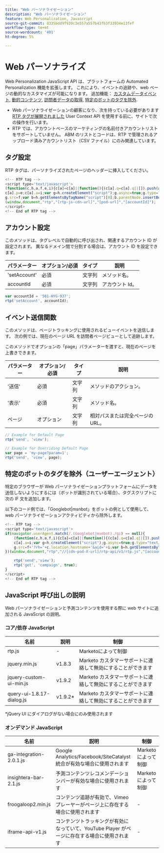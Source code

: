 ```yaml
---
title: "Web パーソナライゼーション"
description: "Web パーソナライゼーション"
feature: Web Personalization, Javascript
source-git-commit: d335bdd9f939c3e557a557b43fb3f33934e13fef
workflow-type: tm+mt
source-wordcount: '401'
ht-degree: 5%

---
```



# Web パーソナライズ

Web Personalization JavaScript API は、プラットフォームの Automated Personalization 機能を拡張します。 これにより、イベントの追跡や、web ページの動的なカスタマイズが可能になります。 追加機能： [カスタムデータイベント](custom-data-events.md), [動的コンテンツ](web-personalization.md), [訪問者データの取得](get-visitor-data.md), [特定のボットのタグを除外](#exclude_tag_for_specific_bots).

- Web パーソナライゼーションの顧客になり、次を持っている必要があります [RTP タグが展開されました](https://experienceleague.adobe.com/en/docs/marketo/using/product-docs/web-personalization/rtp-tag-implementation/deploy-the-rtp-javascript) User Context API を使用する前に、サイトで次の操作を行います。
- RTP では、アカウントベースのマーケティングの名前付きアカウントリストをサポートしていません。 ABM のリストとコードは、RTP で管理されるアップロード済みアカウントリスト（CSV ファイル）にのみ関連しています。

## タグ設定

RTP タグは、パーソナライズされたページのヘッダーに挿入してください。

```javascript
<!-- RTP tag --> 
<script type='text/javascript'>
(function(c,h,a,f,e,i){c[a]=c[a]||function(){(c[a].q=c[a].q||[]).push(arguments)};
c[a].p=e;c[a].a=i;var g=h.createElement("script");g.async=true;g.type="text/javascript";
g.src=f;var b=h.getElementsByTagName("script")[0];b.parentNode.insertBefore(g,b)})
(window,document,"rtp","[rtp-js-cdn-url]","[pod-url]","[accountId]");
</script>
<!-- End of RTP tag -->
```

## アカウント設定

このメソッドは、タグレベルで自動的に呼び出され、関連するアカウント ID が設定されます。 異なるドメイン間で分割する場合は、アカウント ID を設定できます。

| パラメーター | オプション/必須 | タイプ | 説明 |
|--------------|-------------------|--------|--------------|
| &#39;setAccount&#39; | 必須 | 文字列 | メソッド名。 |
| accountId | 必須 | 文字列 | アカウント Id。 |


```javascript
var accountId = '561-HYG-937';
rtp('setAccount', accountId);
```

## イベント送信関数

このメソッドは、ページトラッキングに使用されるビューイベントを送信します。 次の例では、現在のページ URL を訪問者ページビューとして追跡します。

このメソッドでオプションの「page」パラメーターを渡すと、現在のページを上書きできます。

| パラメーター | オプション/必須 | タイプ | 説明 |
|-----------|-------------------|--------|---------------------------------|
| &#39;送信&#39; | 必須 | 文字列 | メソッドのアクション。 |
| &#39;表示&#39; | 必須 | 文字列 | メソッド名。 |
| ページ | オプション | 文字列 | 相対パスまたは完全ページの URL。 |


```javascript
// Example for Default Page
rtp('send', 'view');

// Example for Overriding Default Page
var page = 'my-page?param=1';
rtp('send', 'view', page);
```

## 特定のボットのタグを除外（ユーザーエージェント）

特定のブラウザーが Web パーソナライゼーションプラットフォームにデータを送信しないようにするには（ボットが識別されている場合）、タグスクリプトに次の IF 文を追加します。

以下のコード例では、「Googlebot|msnbot」をボットの例として使用して、web パーソナライゼーションアクティビティから除外します。

```javascript
<!-- RTP tag --> 
<script type='text/javascript'>
if(navigator.userAgent.match(/.(Googlebot|msnbot)./gi) == null){
    (function(c,h,a,f,i){c[a]=c[a]||function(){(c[a].q=c[a].q||[]).push(arguments)};
    c[a].a=i;var g=h.createElement("script");g.async=true;g.type="text/javascript";
    g.src=f+'?rh='+c.location.hostname+'&aid='+i;var b=h.getElementsByTagName("script")[0];b.parentNode.insertBefore(g,b);
})(window,document,"rtp","//[cdn-pod-X-url]/rtp-api/v1/rtp.js","[accountId]");

    rtp('send','view');
    rtp('get', 'campaign', true);
}
</script>
<!-- End of RTP tag -->
```

## JavaScript 呼び出しの説明

Web パーソナライゼーションと予測コンテンツを使用する際に web サイトに追加される JavaScript の説明。

### コア/依存 JavaScript

| 名前 | 説明 | 制御 |
|---------------------------|-------------|--------------------------------------------------------|
| rtp.js | - | Marketoによって制御 |
| jquery.min.js | v1.8.3 | Marketo カスタマーサポートに連絡して無効にすることができます |
| jquery-custom-ui-min.js | v1.9.2 | Marketo カスタマーサポートに連絡して無効にすることができます |
| query-ui-1.8.17-dialog.js | v1.9.2* | Marketo カスタマーサポートに連絡して無効にすることができます |


*jQuery UI にダイアログがない場合にのみ使用されます

### オンデマンド JavaScript

| 名前 | 説明 | 制御 |
|-------------------------|-----------------------------------------------------------------------|-----------------------|
| ga-integration-2.0.1.js | Google Analytics/Facebook/SiteCatalyst統合が有効な場合に使用されます | Marketoによって制御 |
| insightera-bar-2.1.js | 予測コンテンツレコメンデーションバーが有効な場合に使用されます | Marketoによって制御 |
| froogaloop2.min.js | コンテンツ追跡が有効で、Vimeo プレーヤーがページ上に存在する場合に使用されます | - |
| iframe-api-v1.js | コンテンツトラッキングが有効になっていて、YouTube Player がページに存在する場合に使用されます | - |

